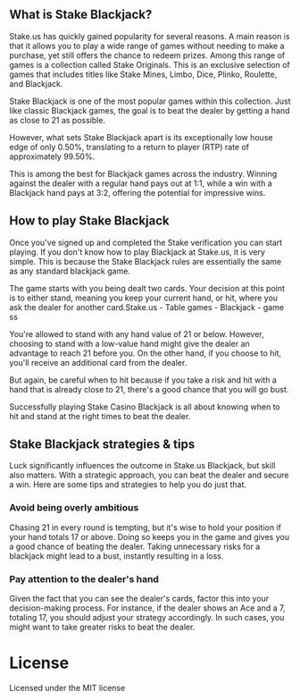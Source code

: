 ## What is Stake Blackjack?

Stake.us has quickly gained popularity for several reasons. A main reason is that it allows you to play a wide range of games without needing to make a purchase, yet still offers the chance to redeem prizes. Among this range of games is a collection called Stake Originals. This is an exclusive selection of games that includes titles like Stake Mines, Limbo, Dice, Plinko, Roulette, and Blackjack.

Stake Blackjack is one of the most popular games within this collection. Just like classic Blackjack games, the goal is to beat the dealer by getting a hand as close to 21 as possible.

However, what sets Stake Blackjack apart is its exceptionally low house edge of only 0.50%, translating to a return to player (RTP) rate of approximately 99.50%.

This is among the best for Blackjack games across the industry. Winning against the dealer with a regular hand pays out at 1:1, while a win with a Blackjack hand pays at 3:2, offering the potential for impressive wins.

## How to play Stake Blackjack
Once you've signed up and completed the Stake verification you can start playing. If you don't know how to play Blackjack at Stake.us, it is very simple. This is because the Stake Blackjack rules are essentially the same as any standard blackjack game.

The game starts with you being dealt two cards. Your decision at this point is to either stand, meaning you keep your current hand, or hit, where you ask the dealer for another card.Stake.us - Table games - Blackjack - game ss

You're allowed to stand with any hand value of 21 or below. However, choosing to stand with a low-value hand might give the dealer an advantage to reach 21 before you. On the other hand, if you choose to hit, you'll receive an additional card from the dealer.

But again, be careful when to hit because if you take a risk and hit with a hand that is already close to 21, there's a good chance that you will go bust.

Successfully playing Stake Casino Blackjack is all about knowing when to hit and stand at the right times to beat the dealer.

## Stake Blackjack strategies & tips

Luck significantly influences the outcome in Stake.us Blackjack, but skill also matters. With a strategic approach, you can beat the dealer and secure a win. Here are some tips and strategies to help you do just that.

### Avoid being overly ambitious
Chasing 21 in every round is tempting, but it's wise to hold your position if your hand totals 17 or above. Doing so keeps you in the game and gives you a good chance of beating the dealer. Taking unnecessary risks for a blackjack might lead to a bust, instantly resulting in a loss.

### Pay attention to the dealer's hand
Given the fact that you can see the dealer's cards, factor this into your decision-making process. For instance, if the dealer shows an Ace and a 7, totaling 17, you should adjust your strategy accordingly. In such cases, you might want to take greater risks to beat the dealer.

# License
Licensed under the MIT license
